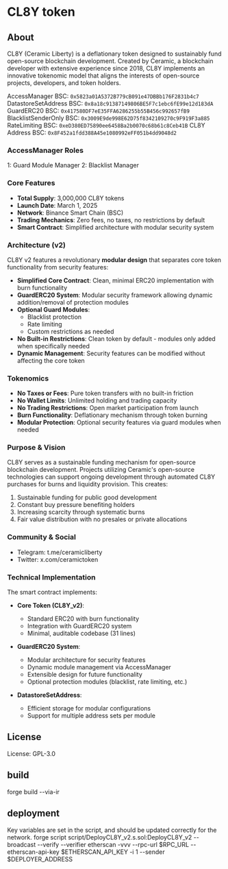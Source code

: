 # CL8Y token

## About

CL8Y (Ceramic Liberty) is a deflationary token designed to sustainably fund open-source blockchain development. Created by Ceramic, a blockchain developer with extensive experience since 2018, CL8Y implements an innovative tokenomic model that aligns the interests of open-source projects, developers, and token holders.

AccessManager BSC: `0x5823a01A5372B779cB091e47DBBb176F2831b4c7`
DatastoreSetAddress BSC: `0x8a18c91387149806BE5F7c1ebc6fE99e12d183dA`
GuardERC20 BSC: `0x417580DF7eE35FFA6286255b55B456c992657fB9`
BlacklistSenderOnly BSC: `0x3009E9de998E62D75f8342109270c9F919F3a885`
RateLimiting BSC: `0xeD380ED75890ee6458Ba2b0070c68b61c8Ceb41B`
CL8Y Address BSC: `0x8F452a1fdd388A45e1080992eFF051b4dd9048d2`

### AccessManager Roles

1: Guard Module Manager
2: Blacklist Manager

### Core Features

- **Total Supply**: 3,000,000 CL8Y tokens
- **Launch Date**: March 1, 2025
- **Network**: Binance Smart Chain (BSC)
- **Trading Mechanics**: Zero fees, no taxes, no restrictions by default
- **Smart Contract**: Simplified architecture with modular security system

### Architecture (v2)

CL8Y v2 features a revolutionary **modular design** that separates core token functionality from security features:

- **Simplified Core Contract**: Clean, minimal ERC20 implementation with burn functionality
- **GuardERC20 System**: Modular security framework allowing dynamic addition/removal of protection modules
- **Optional Guard Modules**:
  - Blacklist protection
  - Rate limiting
  - Custom restrictions as needed
- **No Built-in Restrictions**: Clean token by default - modules only added when specifically needed
- **Dynamic Management**: Security features can be modified without affecting the core token

### Tokenomics

- **No Taxes or Fees**: Pure token transfers with no built-in friction
- **No Wallet Limits**: Unlimited holding and trading capacity
- **No Trading Restrictions**: Open market participation from launch
- **Burn Functionality**: Deflationary mechanism through token burning
- **Modular Protection**: Optional security features via guard modules when needed

### Purpose & Vision

CL8Y serves as a sustainable funding mechanism for open-source blockchain development. Projects utilizing Ceramic's open-source technologies can support ongoing development through automated CL8Y purchases for burns and liquidity provision. This creates:

1. Sustainable funding for public good development
2. Constant buy pressure benefiting holders
3. Increasing scarcity through systematic burns
4. Fair value distribution with no presales or private allocations

### Community & Social

- Telegram: t.me/ceramicliberty
- Twitter: x.com/ceramictoken

### Technical Implementation

The smart contract implements:

- **Core Token (CL8Y_v2)**:

  - Standard ERC20 with burn functionality
  - Integration with GuardERC20 system
  - Minimal, auditable codebase (31 lines)

- **GuardERC20 System**:

  - Modular architecture for security features
  - Dynamic module management via AccessManager
  - Extensible design for future functionality
  - Optional protection modules (blacklist, rate limiting, etc.)

- **DatastoreSetAddress**:
  - Efficient storage for modular configurations
  - Support for multiple address sets per module

## License

License: GPL-3.0

## build

forge build --via-ir

## deployment

Key variables are set in the script, and should be updated correctly for the network.
forge script script/DeployCL8Y_v2.s.sol:DeployCL8Y_v2 --broadcast --verify --verifier etherscan -vvv --rpc-url $RPC_URL --etherscan-api-key $ETHERSCAN_API_KEY -i 1 --sender $DEPLOYER_ADDRESS
